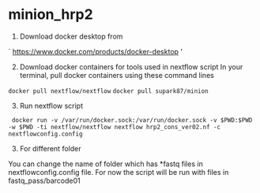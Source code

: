 # minion_hrp2

1. Download docker desktop from

` https://www.docker.com/products/docker-desktop '

2. Download docker containers for tools used in nextflow script
   In your terminal, pull docker containers using these command lines

` docker pull nextflow/nextflow ` 
` docker pull supark87/minion ` 

3. Run nextflow script

` docker run -v /var/run/docker.sock:/var/run/docker.sock -v $PWD:$PWD -w $PWD -ti nextflow/nextflow nextflow hrp2_cons_ver02.nf -c nextflowconfig.config`

3. For different folder

You can change the name of folder which has *fastq files in nextflowconfig.config file. 
For now the script will be run with files in fastq_pass/barcode01
